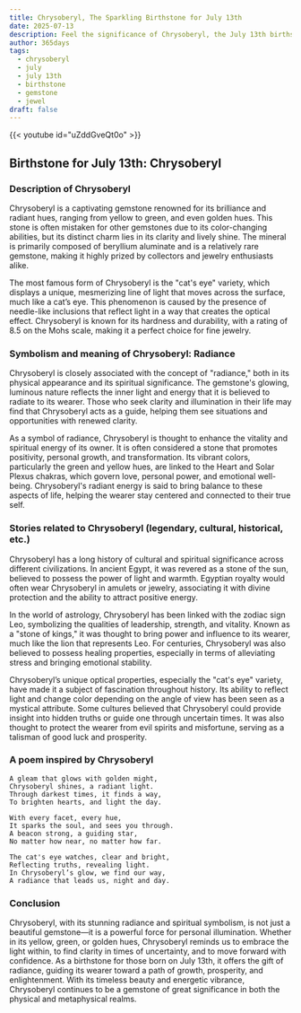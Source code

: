 ```yaml
---
title: Chrysoberyl, The Sparkling Birthstone for July 13th
date: 2025-07-13
description: Feel the significance of Chrysoberyl, the July 13th birthstone symbolizing Radiance. Let its beauty and meaning brighten your day.
author: 365days
tags:
  - chrysoberyl
  - july
  - july 13th
  - birthstone
  - gemstone
  - jewel
draft: false
---
```


{{< youtube id="uZddGveQt0o" >}}

## Birthstone for July 13th: Chrysoberyl

### Description of Chrysoberyl

Chrysoberyl is a captivating gemstone renowned for its brilliance and radiant hues, ranging from yellow to green, and even golden hues. This stone is often mistaken for other gemstones due to its color-changing abilities, but its distinct charm lies in its clarity and lively shine. The mineral is primarily composed of beryllium aluminate and is a relatively rare gemstone, making it highly prized by collectors and jewelry enthusiasts alike.

The most famous form of Chrysoberyl is the "cat's eye" variety, which displays a unique, mesmerizing line of light that moves across the surface, much like a cat’s eye. This phenomenon is caused by the presence of needle-like inclusions that reflect light in a way that creates the optical effect. Chrysoberyl is known for its hardness and durability, with a rating of 8.5 on the Mohs scale, making it a perfect choice for fine jewelry.

### Symbolism and meaning of Chrysoberyl: Radiance

Chrysoberyl is closely associated with the concept of "radiance," both in its physical appearance and its spiritual significance. The gemstone's glowing, luminous nature reflects the inner light and energy that it is believed to radiate to its wearer. Those who seek clarity and illumination in their life may find that Chrysoberyl acts as a guide, helping them see situations and opportunities with renewed clarity.

As a symbol of radiance, Chrysoberyl is thought to enhance the vitality and spiritual energy of its owner. It is often considered a stone that promotes positivity, personal growth, and transformation. Its vibrant colors, particularly the green and yellow hues, are linked to the Heart and Solar Plexus chakras, which govern love, personal power, and emotional well-being. Chrysoberyl's radiant energy is said to bring balance to these aspects of life, helping the wearer stay centered and connected to their true self.

### Stories related to Chrysoberyl (legendary, cultural, historical, etc.)

Chrysoberyl has a long history of cultural and spiritual significance across different civilizations. In ancient Egypt, it was revered as a stone of the sun, believed to possess the power of light and warmth. Egyptian royalty would often wear Chrysoberyl in amulets or jewelry, associating it with divine protection and the ability to attract positive energy.

In the world of astrology, Chrysoberyl has been linked with the zodiac sign Leo, symbolizing the qualities of leadership, strength, and vitality. Known as a "stone of kings," it was thought to bring power and influence to its wearer, much like the lion that represents Leo. For centuries, Chrysoberyl was also believed to possess healing properties, especially in terms of alleviating stress and bringing emotional stability.

Chrysoberyl’s unique optical properties, especially the "cat's eye" variety, have made it a subject of fascination throughout history. Its ability to reflect light and change color depending on the angle of view has been seen as a mystical attribute. Some cultures believed that Chrysoberyl could provide insight into hidden truths or guide one through uncertain times. It was also thought to protect the wearer from evil spirits and misfortune, serving as a talisman of good luck and prosperity.

### A poem inspired by Chrysoberyl

```
A gleam that glows with golden might,  
Chrysoberyl shines, a radiant light.  
Through darkest times, it finds a way,  
To brighten hearts, and light the day.

With every facet, every hue,  
It sparks the soul, and sees you through.  
A beacon strong, a guiding star,  
No matter how near, no matter how far.

The cat's eye watches, clear and bright,  
Reflecting truths, revealing light.  
In Chrysoberyl’s glow, we find our way,  
A radiance that leads us, night and day.
```

### Conclusion

Chrysoberyl, with its stunning radiance and spiritual symbolism, is not just a beautiful gemstone—it is a powerful force for personal illumination. Whether in its yellow, green, or golden hues, Chrysoberyl reminds us to embrace the light within, to find clarity in times of uncertainty, and to move forward with confidence. As a birthstone for those born on July 13th, it offers the gift of radiance, guiding its wearer toward a path of growth, prosperity, and enlightenment. With its timeless beauty and energetic vibrance, Chrysoberyl continues to be a gemstone of great significance in both the physical and metaphysical realms.